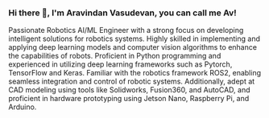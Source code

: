 ### Hi there 👋, I'm Aravindan Vasudevan, you can call me Av!

<!--
**AravindanVasudevan/AravindanVasudevan** is a ✨ _special_ ✨ repository because its `README.md` (this file) appears on your GitHub profile.

Here are some ideas to get you started:

- 🔭 I’m currently working on ...
- 🌱 I’m currently learning ...
- 👯 I’m looking to collaborate on ...
- 🤔 I’m looking for help with ...
- 💬 Ask me about ...
- 📫 How to reach me: ...
- 😄 Pronouns: ...
- ⚡ Fun fact: ...
-->
Passionate Robotics AI/ML Engineer with a strong focus on developing intelligent solutions for robotics systems. Highly skilled in implementing and applying deep learning models and computer vision algorithms to enhance the capabilities of robots. Proficient in Python programming and experienced in utilizing deep learning frameworks such as Pytorch, TensorFlow and Keras. Familiar with the robotics framework ROS2, enabling seamless integration and control of robotic systems. Additionally, adept at CAD modeling using tools like Solidworks, Fusion360, and AutoCAD, and proficient in hardware prototyping using Jetson Nano, Raspberry Pi, and Arduino.
